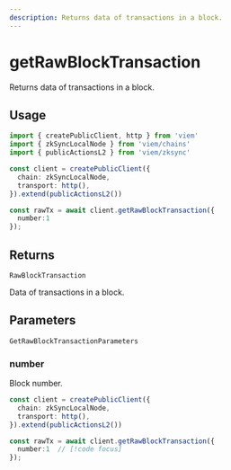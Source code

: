 ```yaml
---
description: Returns data of transactions in a block.
---
```


# getRawBlockTransaction

Returns data of transactions in a block.

## Usage

```ts
import { createPublicClient, http } from 'viem'
import { zkSyncLocalNode } from 'viem/chains'
import { publicActionsL2 } from 'viem/zksync'

const client = createPublicClient({
  chain: zkSyncLocalNode,
  transport: http(),
}).extend(publicActionsL2())

const rawTx = await client.getRawBlockTransaction({
  number:1
});
```

## Returns 

`RawBlockTransaction`

Data of transactions in a block.

## Parameters

`GetRawBlockTransactionParameters`

### number

Block number.

```ts
const client = createPublicClient({
  chain: zkSyncLocalNode,
  transport: http(),
}).extend(publicActionsL2())

const rawTx = await client.getRawBlockTransaction({
  number:1  // [!code focus]
});
```